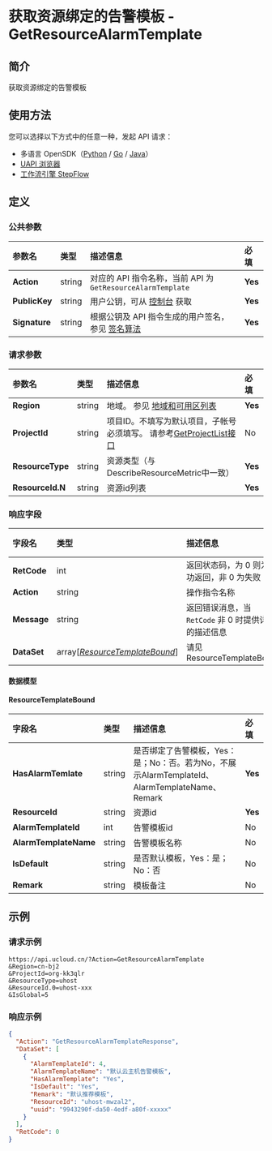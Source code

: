 # 获取资源绑定的告警模板 - GetResourceAlarmTemplate

## 简介

获取资源绑定的告警模板





## 使用方法

您可以选择以下方式中的任意一种，发起 API 请求：
- 多语言 OpenSDK（[Python](https://github.com/ucloud/ucloud-sdk-python3) / [Go](https://github.com/ucloud/ucloud-sdk-go) / [Java](https://github.com/ucloud/ucloud-sdk-java)）
- [UAPI 浏览器](https://console.ucloud.cn/uapi/detail?id=GetResourceAlarmTemplate)
- [工作流引擎 StepFlow](https://console.ucloud.cn/stepflow/manage/)

## 定义

### 公共参数

| 参数名 | 类型 | 描述信息 | 必填 |
|:---|:---|:---|:---|
| **Action**     | string  | 对应的 API 指令名称，当前 API 为 `GetResourceAlarmTemplate`                        | **Yes** |
| **PublicKey**  | string  | 用户公钥，可从 [控制台](https://console.ucloud.cn/uapi/apikey) 获取                                             | **Yes** |
| **Signature**  | string  | 根据公钥及 API 指令生成的用户签名，参见 [签名算法](api/summary/signature.md)  | **Yes** |

### 请求参数

| 参数名 | 类型 | 描述信息 | 必填 |
|:---|:---|:---|:---|
| **Region** | string | 地域。 参见 [地域和可用区列表](api/summary/regionlist) |**Yes**|
| **ProjectId** | string | 项目ID。不填写为默认项目，子帐号必须填写。 请参考[GetProjectList接口](api/summary/get_project_list) |No|
| **ResourceType** | string | 资源类型（与DescribeResourceMetric中一致） |**Yes**|
| **ResourceId.N** | string | 资源id列表 |**Yes**|

### 响应字段

| 字段名 | 类型 | 描述信息 | 必填 |
|:---|:---|:---|:---|
| **RetCode** | int | 返回状态码，为 0 则为成功返回，非 0 为失败 |**Yes**|
| **Action** | string | 操作指令名称 |**Yes**|
| **Message** | string | 返回错误消息，当 `RetCode` 非 0 时提供详细的描述信息 |No|
| **DataSet** | array[[*ResourceTemplateBound*](#ResourceTemplateBound)] | 请见ResourceTemplateBound |**Yes**|

#### 数据模型


#### ResourceTemplateBound

| 字段名 | 类型 | 描述信息 | 必填 |
|:---|:---|:---|:---|
| **HasAlarmTemlate** | string | 是否绑定了告警模板，Yes：是；No：否。若为No，不展示AlarmTemplateId、AlarmTemplateName、Remark |**Yes**|
| **ResourceId** | string | 资源id |**Yes**|
| **AlarmTemplateId** | int | 告警模板id |No|
| **AlarmTemplateName** | string | 告警模板名称 |No|
| **IsDefault** | string | 是否默认模板，Yes：是；No：否 |No|
| **Remark** | string | 模板备注 |No|

## 示例

### 请求示例
    
```
https://api.ucloud.cn/?Action=GetResourceAlarmTemplate
&Region=cn-bj2
&ProjectId=org-kk3qlr
&ResourceType=uhost
&ResourceId.0=uhost-xxx
&IsGlobal=5
```

### 响应示例
    
```json
{
  "Action": "GetResourceAlarmTemplateResponse",
  "DataSet": [
    {
      "AlarmTemplateId": 4,
      "AlarmTemplateName": "默认云主机告警模板",
      "HasAlarmTemplate": "Yes",
      "IsDefault": "Yes",
      "Remark": "默认推荐模板",
      "ResourceId": "uhost-mwzal2",
      "uuid": "9943290f-da50-4edf-a80f-xxxxx"
    }
  ],
  "RetCode": 0
}
```





